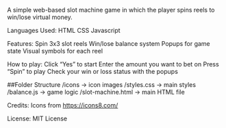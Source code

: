 A simple web-based slot machine game in which the player spins reels to win/lose virtual money.

Languages Used:
HTML
CSS
Javascript

Features:
Spin 3x3 slot reels
Win/lose balance system
Popups for game state
Visual symbols for each reel

How to play:
Click “Yes” to start
Enter the amount you want to bet on
Press “Spin” to play
Check your win or loss status with the popups

##Folder Structure
/icons                → icon images
/styles.css           → main styles
/balance.js           → game logic
/slot-machine.html    → main HTML file

Credits:
Icons from https://icons8.com/

License:
MIT License

